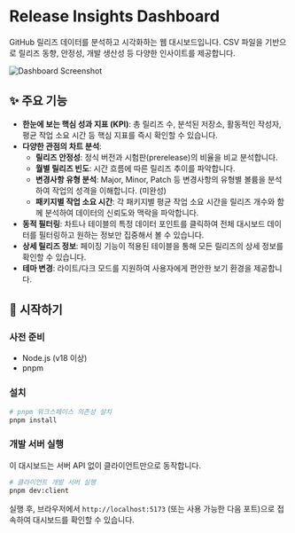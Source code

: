 # Release Insights Dashboard

GitHub 릴리즈 데이터를 분석하고 시각화하는 웹 대시보드입니다. CSV 파일을 기반으로 릴리즈 동향, 안정성, 개발 생산성 등 다양한 인사이트를 제공합니다.

![Dashboard Screenshot](./client/public/dashboard-screenshot.png)

## ✨ 주요 기능

- **한눈에 보는 핵심 성과 지표 (KPI)**: 총 릴리즈 수, 분석된 저장소, 활동적인 작성자, 평균 작업 소요 시간 등 핵심 지표를 즉시 확인할 수 있습니다.
- **다양한 관점의 차트 분석**:
    - **릴리즈 안정성**: 정식 버전과 시험판(prerelease)의 비율을 비교 분석합니다.
    - **월별 릴리즈 빈도**: 시간 흐름에 따른 릴리즈 추이를 파악합니다.
    - **변경사항 유형 분석**: Major, Minor, Patch 등 변경사항의 유형별 볼륨을 분석하여 작업의 성격을 이해합니다. (미완성)
    - **패키지별 작업 소요 시간**: 각 패키지별 평균 작업 소요 시간을 릴리즈 개수와 함께 분석하여 데이터의 신뢰도와 맥락을 파악합니다.
- **동적 필터링**: 차트나 테이블의 특정 데이터 포인트를 클릭하여 전체 대시보드 데이터를 필터링하고 원하는 정보만 집중해서 볼 수 있습니다.
- **상세 릴리즈 정보**: 페이징 기능이 적용된 테이블을 통해 모든 릴리즈의 상세 정보를 확인할 수 있습니다.
- **테마 변경**: 라이트/다크 모드를 지원하여 사용자에게 편안한 보기 환경을 제공합니다.

## 🚀 시작하기

### 사전 준비

- Node.js (v18 이상)
- pnpm

### 설치

```bash
# pnpm 워크스페이스 의존성 설치
pnpm install
```

### 개발 서버 실행

이 대시보드는 서버 API 없이 클라이언트만으로 동작합니다.

```bash
# 클라이언트 개발 서버 실행
pnpm dev:client
```

실행 후, 브라우저에서 `http://localhost:5173` (또는 사용 가능한 다음 포트)으로 접속하여 대시보드를 확인할 수 있습니다.
